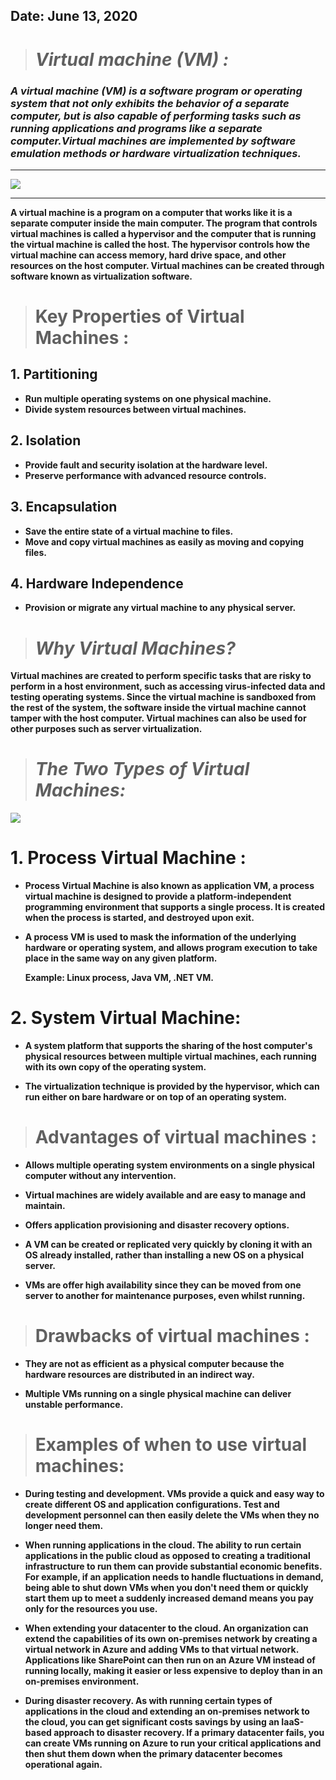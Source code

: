 
## Date: June 13, 2020

> # ***Virtual machine (VM) :***

###  ***A virtual machine (VM) is a software program or operating system that not only exhibits the behavior of a separate computer, but is also capable of performing tasks such as running applications and programs like a separate computer.Virtual machines are implemented by software emulation methods or hardware virtualization techniques.***

---

![](https://qph.fs.quoracdn.net/main-qimg-845bdc01dfe2f21e24b1399fa47b154f)
       
---

**A virtual machine is a program on a computer that works like it is a separate computer inside the main computer. The program that controls virtual machines is called a hypervisor and the computer that is running the virtual machine is called the host. The hypervisor controls how the virtual machine can access memory, hard drive space, and other resources on the host computer. Virtual machines can be created through software known as virtualization software.**


> # Key Properties of Virtual Machines :


## 1. Partitioning

- **Run multiple operating systems on one physical machine.**
- **Divide system resources between virtual machines.**

## 2. Isolation

- **Provide fault and security isolation at the hardware level.**
- **Preserve performance with advanced resource controls.**

## 3. Encapsulation

- **Save the entire state of a virtual machine to files.**
- **Move and copy virtual machines as easily as moving and copying files.**

## 4. Hardware Independence

- **Provision or migrate any virtual machine to any physical server.**

> # ***Why Virtual Machines?***

**Virtual machines are created to perform specific tasks that are risky to perform in a host environment, such as accessing virus-infected data and testing operating systems. Since the virtual machine is sandboxed from the rest of the system, the software inside the virtual machine cannot tamper with the host computer. Virtual machines can also be used for other purposes such as server virtualization.**


> # ***The Two Types of Virtual Machines:***

![](https://miro.medium.com/max/5760/1*whzUZGM68tKcFF8m-LzTnQ.jpeg)

# 1. Process Virtual Machine :

- **Process Virtual Machine is also known as application VM, a process virtual machine is designed to provide a platform-independent programming environment that supports a single process. It is created when the process is started, and destroyed upon exit.**

- **A process VM is used to mask the information of the underlying hardware or operating system, and allows program execution to take place in the same way on any given platform.**
   
   **Example: Linux process, Java VM, .NET VM.**


# 2. System Virtual Machine:

- **A system platform that supports the sharing of the host computer's physical resources between multiple virtual machines, each running with its own copy of the operating system.**

- **The virtualization technique is provided by the hypervisor, which can run either on bare hardware or on top of an operating system.**


> # Advantages of virtual machines :

- **Allows multiple operating system environments on a single physical computer without any intervention.**

- **Virtual machines are widely available and are easy to manage and maintain.**

- **Offers application provisioning and disaster recovery options.**

- **A VM can be created or replicated very quickly by cloning it with an OS already installed, rather than installing a new OS on a physical server.**

- **VMs are offer high availability since they can be moved from one server to another for maintenance purposes, even whilst running.**

> # Drawbacks of virtual machines :

- **They are not as efficient as a physical computer because the hardware resources are distributed in an indirect way.**

- **Multiple VMs running on a single physical machine can deliver unstable performance.**


> # Examples of when to use virtual machines:


- **During testing and development. VMs provide a quick and easy way to create different OS and application configurations. Test and development personnel can then easily delete the VMs when they no longer need them.**

- **When running applications in the cloud. The ability to run certain applications in the public cloud as opposed to creating a traditional infrastructure to run them can provide substantial economic benefits. For example, if an application needs to handle fluctuations in demand, being able to shut down VMs when you don't need them or quickly start them up to meet a suddenly increased demand means you pay only for the resources you use.**

- **When extending your datacenter to the cloud. An organization can extend the capabilities of its own on-premises network by creating a virtual network in Azure and adding VMs to that virtual network. Applications like SharePoint can then run on an Azure VM instead of running locally, making it easier or less expensive to deploy than in an on-premises environment.**

- **During disaster recovery. As with running certain types of applications in the cloud and extending an on-premises network to the cloud, you can get significant costs savings by using an IaaS-based approach to disaster recovery. If a primary datacenter fails, you can create VMs running on Azure to run your critical applications and then shut them down when the primary datacenter becomes operational again.**



